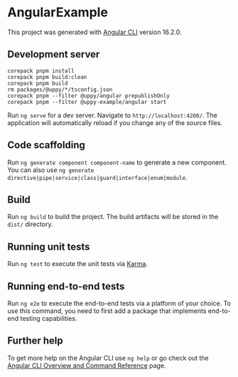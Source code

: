 # AngularExample

This project was generated with [Angular CLI](https://github.com/angular/angular-cli) version 16.2.0.

## Development server

```
corepack pnpm install
corepack pnpm build:clean
corepack pnpm build
rm packages/@uppy/*/tsconfig.json
corepack pnpm --filter @uppy/angular prepublishOnly
corepack pnpm --filter @uppy-example/angular start
```

Run `ng serve` for a dev server. Navigate to `http://localhost:4200/`. The application will automatically reload if you change any of the source files.

## Code scaffolding

Run `ng generate component component-name` to generate a new component. You can also use `ng generate directive|pipe|service|class|guard|interface|enum|module`.

## Build

Run `ng build` to build the project. The build artifacts will be stored in the `dist/` directory.

## Running unit tests

Run `ng test` to execute the unit tests via [Karma](https://karma-runner.github.io).

## Running end-to-end tests

Run `ng e2e` to execute the end-to-end tests via a platform of your choice. To use this command, you need to first add a package that implements end-to-end testing capabilities.

## Further help

To get more help on the Angular CLI use `ng help` or go check out the [Angular CLI Overview and Command Reference](https://angular.io/cli) page.
